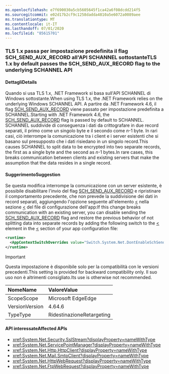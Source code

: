 ```yaml
---
ms.openlocfilehash: e7f690030a5cb5605645f1ca42a6f08dcdd214f5
ms.sourcegitcommit: e02d17b2cf9c1258dadda4810a5e6072a0089aee
ms.translationtype: MT
ms.contentlocale: it-IT
ms.lasthandoff: 07/01/2020
ms.locfileid: "85615701"
---
```

### <a name="tls-1x-by-default-passes-the-sch_send_aux_record-flag-to-the-underlying-schannel-api"></a><span data-ttu-id="27b0b-101">TLS 1.x passa per impostazione predefinita il flag SCH_SEND_AUX_RECORD all'API SCHANNEL sottostante</span><span class="sxs-lookup"><span data-stu-id="27b0b-101">TLS 1.x by default passes the SCH_SEND_AUX_RECORD flag to the underlying SCHANNEL API</span></span>

#### <a name="details"></a><span data-ttu-id="27b0b-102">Dettagli</span><span class="sxs-lookup"><span data-stu-id="27b0b-102">Details</span></span>

<span data-ttu-id="27b0b-103">Quando si usa TLS 1.x, .NET Framework si basa sull'API SCHANNEL di Windows sottostante.</span><span class="sxs-lookup"><span data-stu-id="27b0b-103">When using TLS 1.x, the .NET Framework relies on the underlying Windows SCHANNEL API.</span></span> <span data-ttu-id="27b0b-104">A partire da .NET Framework 4.6, il flag [SCH_SEND_AUX_RECORD](https://docs.microsoft.com/windows/win32/api/schannel/ns-schannel-schannel_cred) viene passato per impostazione predefinita a SCHANNEL.</span><span class="sxs-lookup"><span data-stu-id="27b0b-104">Starting with .NET Framework 4.6, the [SCH_SEND_AUX_RECORD](https://docs.microsoft.com/windows/win32/api/schannel/ns-schannel-schannel_cred) flag is passed by default to SCHANNEL.</span></span> <span data-ttu-id="27b0b-105">SCHANNEL suddivide di conseguenza i dati da crittografare in due record separati, il primo come un singolo byte e il secondo come <em>n</em>-1 byte. In rari casi, ciò interrompe la comunicazione tra i client e i server esistenti che si basano sul presupposto che i dati risiedano in un singolo record.</span><span class="sxs-lookup"><span data-stu-id="27b0b-105">This causes SCHANNEL to split data to be encrypted into two separate records, the first as a single byte and the second as <em>n</em>-1 bytes.In rare cases, this breaks communication between clients and existing servers that make the assumption that the data resides in a single record.</span></span>

#### <a name="suggestion"></a><span data-ttu-id="27b0b-106">Suggerimento</span><span class="sxs-lookup"><span data-stu-id="27b0b-106">Suggestion</span></span>

<span data-ttu-id="27b0b-107">Se questa modifica interrompe la comunicazione con un server esistente, è possibile disabilitare l'invio del flag [SCH_SEND_AUX_RECORD](https://docs.microsoft.com/windows/win32/api/schannel/ns-schannel-schannel_cred) e ripristinare il comportamento precedente, che non prevede la suddivisione dei dati in record separati, aggiungendo l'opzione seguente all'elemento [<](~/docs/framework/configure-apps/file-schema/runtime/appcontextswitchoverrides-element.md) nella sezione [<](~/docs/framework/configure-apps/file-schema/runtime/runtime-element.md) del file di configurazione dell'app:</span><span class="sxs-lookup"><span data-stu-id="27b0b-107">If this change breaks communication with an existing server, you can disable sending the [SCH_SEND_AUX_RECORD](https://docs.microsoft.com/windows/win32/api/schannel/ns-schannel-schannel_cred) flag and restore the previous behavior of not splitting data into separate records by adding the following switch to the [<](~/docs/framework/configure-apps/file-schema/runtime/appcontextswitchoverrides-element.md) element in the [<](~/docs/framework/configure-apps/file-schema/runtime/runtime-element.md) section of your app configuration file:</span></span>

```xml
<runtime>
  <AppContextSwitchOverrides value="Switch.System.Net.DontEnableSchSendAuxRecord=true" />
</runtime>
```

> [!IMPORTANT]
> <span data-ttu-id="27b0b-108">Questa impostazione è disponibile solo per la compatibilità con le versioni precedenti.</span><span class="sxs-lookup"><span data-stu-id="27b0b-108">This setting is provided for backward compatibility only.</span></span> <span data-ttu-id="27b0b-109">Il suo uso non è altrimenti consigliato.</span><span class="sxs-lookup"><span data-stu-id="27b0b-109">Its use is otherwise not recommended.</span></span>

| <span data-ttu-id="27b0b-110">Nome</span><span class="sxs-lookup"><span data-stu-id="27b0b-110">Name</span></span>    | <span data-ttu-id="27b0b-111">Valore</span><span class="sxs-lookup"><span data-stu-id="27b0b-111">Value</span></span>       |
|:--------|:------------|
| <span data-ttu-id="27b0b-112">Scope</span><span class="sxs-lookup"><span data-stu-id="27b0b-112">Scope</span></span>   | <span data-ttu-id="27b0b-113">Microsoft Edge</span><span class="sxs-lookup"><span data-stu-id="27b0b-113">Edge</span></span>        |
| <span data-ttu-id="27b0b-114">Version</span><span class="sxs-lookup"><span data-stu-id="27b0b-114">Version</span></span> | <span data-ttu-id="27b0b-115">4.6</span><span class="sxs-lookup"><span data-stu-id="27b0b-115">4.6</span></span>         |
| <span data-ttu-id="27b0b-116">Type</span><span class="sxs-lookup"><span data-stu-id="27b0b-116">Type</span></span>    | <span data-ttu-id="27b0b-117">Ridestinazione</span><span class="sxs-lookup"><span data-stu-id="27b0b-117">Retargeting</span></span> |

#### <a name="affected-apis"></a><span data-ttu-id="27b0b-118">API interessate</span><span class="sxs-lookup"><span data-stu-id="27b0b-118">Affected APIs</span></span>

- <xref:System.Net.Security.SslStream?displayProperty=nameWithType>
- <xref:System.Net.ServicePointManager?displayProperty=nameWithType>
- <xref:System.Net.Http.HttpClient?displayProperty=nameWithType>
- <xref:System.Net.Mail.SmtpClient?displayProperty=nameWithType>
- <xref:System.Net.HttpWebRequest?displayProperty=nameWithType>
- <xref:System.Net.FtpWebRequest?displayProperty=nameWithType>
